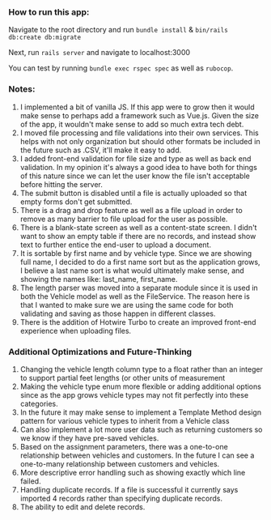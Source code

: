 ### How to run this app:

Navigate to the root directory and run
`bundle install` &
`bin/rails db:create db:migrate`

Next, run `rails server` and navigate to localhost:3000

You can test by running `bundle exec rspec spec` as well as `rubocop`.

### Notes:
1. I implemented a bit of vanilla JS. If this app were to grow then it would make sense to perhaps add a framework such as Vue.js. Given the size of the app, it wouldn't make sense to add so much extra tech debt.
2. I moved file processing and file validations into their own services. This helps with not only organization but should other formats be included in the future such as .CSV, it'll make it easy to add.
3. I added front-end validation for file size and type as well as back end validation. In my opinion it's always a good idea to have both for things of this nature since we can let the user know the file isn't acceptable before hitting the server.
4. The submit button is disabled until a file is actually uploaded so that empty forms don't get submitted.
5. There is a drag and drop feature as well as a file upload in order to remove as many barrier to file upload for the user as possible.
6. There is a blank-state screen as well as a content-state screen. I didn't want to show an empty table if there are no records, and instead show text to further entice the end-user to upload a document.
7. It is sortable by first name and by vehicle type. Since we are showing full name, I decided to do a first name sort but as the application grows, I believe a last name sort is what would ultimately make sense, and showing the names like: last_name, first_name.
8. The length parser was moved into a separate module since it is used in both the Vehicle model as well as the FileService. The reason here is that I wanted to make sure we are using the same code for both validating and saving as those happen in different classes.
9. There is the addition of Hotwire Turbo to create an improved front-end experience when uploading files.

### Additional Optimizations and Future-Thinking
1. Changing the vehicle length column type to a float rather than an integer to support partial feet lengths (or other units of measurement
2. Making the vehicle type enum more flexible or adding additional options since as the app grows vehicle types may not fit perfectly into these categories.
3. In the future it may make sense to implement a Template Method design pattern for various vehicle types to inherit from a Vehicle class
4. Can also implement a lot more user data such as returning customers so we know if they have pre-saved vehicles.
5. Based on the assignment parameters, there was a one-to-one relationship between vehicles and customers. In the future I can see a one-to-many relationship between customers and vehicles.
6. More descriptive error handling such as showing exactly which line failed.
7. Handling duplicate records. If a file is successful it currently says imported 4 records rather than specifying duplicate records.
8. The ability to edit and delete records.
